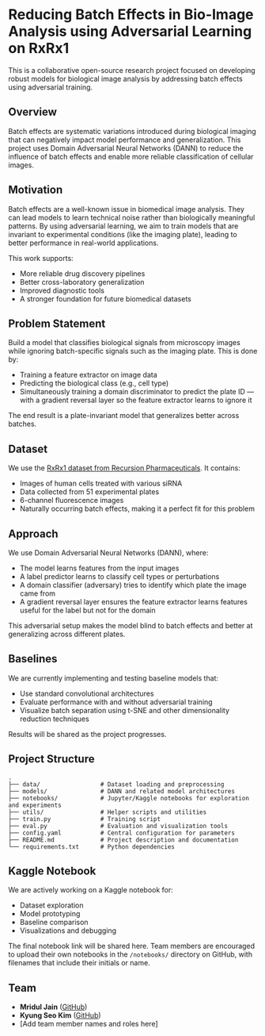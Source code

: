 # Reducing Batch Effects in Bio-Image Analysis using Adversarial Learning on RxRx1

This is a collaborative open-source research project focused on developing robust models for biological image analysis by addressing batch effects using adversarial training.

## Overview

Batch effects are systematic variations introduced during biological imaging that can negatively impact model performance and generalization. This project uses Domain Adversarial Neural Networks (DANN) to reduce the influence of batch effects and enable more reliable classification of cellular images.

## Motivation

Batch effects are a well-known issue in biomedical image analysis. They can lead models to learn technical noise rather than biologically meaningful patterns. By using adversarial learning, we aim to train models that are invariant to experimental conditions (like the imaging plate), leading to better performance in real-world applications.

This work supports:

* More reliable drug discovery pipelines
* Better cross-laboratory generalization
* Improved diagnostic tools
* A stronger foundation for future biomedical datasets

## Problem Statement

Build a model that classifies biological signals from microscopy images while ignoring batch-specific signals such as the imaging plate. This is done by:

* Training a feature extractor on image data
* Predicting the biological class (e.g., cell type)
* Simultaneously training a domain discriminator to predict the plate ID — with a gradient reversal layer so the feature extractor learns to ignore it

The end result is a plate-invariant model that generalizes better across batches.

## Dataset

We use the [RxRx1 dataset from Recursion Pharmaceuticals](https://www.kaggle.com/competitions/recursion-cellular-image-classification). It contains:

* Images of human cells treated with various siRNA
* Data collected from 51 experimental plates
* 6-channel fluorescence images
* Naturally occurring batch effects, making it a perfect fit for this problem

## Approach

We use Domain Adversarial Neural Networks (DANN), where:

* The model learns features from the input images
* A label predictor learns to classify cell types or perturbations
* A domain classifier (adversary) tries to identify which plate the image came from
* A gradient reversal layer ensures the feature extractor learns features useful for the label but not for the domain

This adversarial setup makes the model blind to batch effects and better at generalizing across different plates.

## Baselines

We are currently implementing and testing baseline models that:

* Use standard convolutional architectures
* Evaluate performance with and without adversarial training
* Visualize batch separation using t-SNE and other dimensionality reduction techniques

Results will be shared as the project progresses.

## Project Structure
```
.
├── data/                 # Dataset loading and preprocessing
├── models/               # DANN and related model architectures
├── notebooks/            # Jupyter/Kaggle notebooks for exploration and experiments
├── utils/                # Helper scripts and utilities
├── train.py              # Training script
├── eval.py               # Evaluation and visualization tools
├── config.yaml           # Central configuration for parameters
├── README.md             # Project description and documentation
└── requirements.txt      # Python dependencies
```

## Kaggle Notebook

We are actively working on a Kaggle notebook for:

* Dataset exploration
* Model prototyping
* Baseline comparison
* Visualizations and debugging

The final notebook link will be shared here. Team members are encouraged to upload their own notebooks in the `/notebooks/` directory on GitHub, with filenames that include their initials or name.

## Team

* **Mridul Jain** ([GitHub](https://github.com/Spinachboul))
* **Kyung Seo Kim** ([GitHub](https://github.com/kkyungseo))
* \[Add team member names and roles here]

